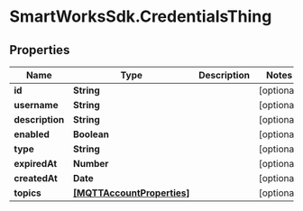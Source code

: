 # SmartWorksSdk.CredentialsThing

## Properties

Name | Type | Description | Notes
------------ | ------------- | ------------- | -------------
**id** | **String** |  | [optional] 
**username** | **String** |  | [optional] 
**description** | **String** |  | [optional] 
**enabled** | **Boolean** |  | [optional] 
**type** | **String** |  | [optional] 
**expiredAt** | **Number** |  | [optional] 
**createdAt** | **Date** |  | [optional] 
**topics** | [**[MQTTAccountProperties]**](MQTTAccountProperties.md) |  | [optional] 


